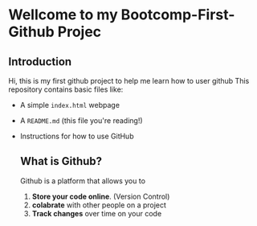 # Wellcome to my Bootcomp-First- Github Projec
## Introduction
Hi, this is my first github project to help me learn how to user github
This repository contains basic files like:
- A simple `index.html` webpage
- A `README.md` (this file you're reading!)
- Instructions for how to use GitHub

  ## What is Github?
  Github is a platform that allows you to
  1. **Store your code online**.  (Version Control)
  2. **colabrate** with other people on a project
  3. **Track changes** over time on your code

